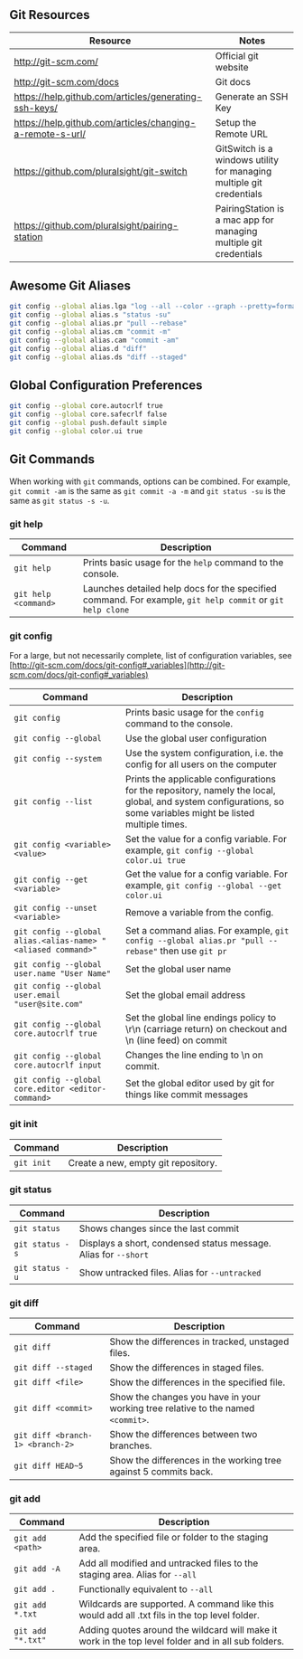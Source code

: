 #  
## Git Resources

Resource                                                  | Notes
--------------------------------------------------------- | --------------------------------------------------------------------
http://git-scm.com/                                       | Official git website
http://git-scm.com/docs                                   | Git docs
https://help.github.com/articles/generating-ssh-keys/     | Generate an SSH Key
https://help.github.com/articles/changing-a-remote-s-url/ | Setup the Remote URL
https://github.com/pluralsight/git-switch                 | GitSwitch is a windows utility for managing multiple git credentials
https://github.com/pluralsight/pairing-station            | PairingStation is a mac app for managing multiple git credentials

## Awesome Git Aliases

```bash
git config --global alias.lga "log --all --color --graph --pretty=format:'%Cred%h%Creset -%C(auto)%d%Creset %s %Cgreen(%cr) %C(bold blue)<%an>%Creset' --abbrev-commit"
git config --global alias.s "status -su"
git config --global alias.pr "pull --rebase"
git config --global alias.cm "commit -m"
git config --global alias.cam "commit -am"
git config --global alias.d "diff"
git config --global alias.ds "diff --staged"
```

## Global Configuration Preferences

```bash
git config --global core.autocrlf true
git config --global core.safecrlf false
git config --global push.default simple
git config --global color.ui true
```

## Git Commands
When working with `git` commands, options can be combined. For example, `git commit -am` is the same as `git commit -a -m` and `git status -su` is the same as `git status -s -u`.

### git help

Command              | Description
-------------------- | ---------------------------------------------------------------------------------------------------------
`git help`           | Prints basic usage for the `help` command to the console.
`git help <command>` | Launches detailed help docs for the specified command. For example, `git help commit` or `git help clone`

### git config
For a large, but not necessarily complete, list of configuration variables, see [http://git-scm.com/docs/git-config#_variables](http://git-scm.com/docs/git-config#_variables)

Command                                                      | Description
------------------------------------------------------------ | ---------------------------------------------------------------------------------------------------------------------------------------------------------------
`git config`                                                 | Prints basic usage for the `config` command to the console.
`git config --global`                                        | Use the global user configuration
`git config --system`                                        | Use the system configuration, i.e. the config for all users on the computer
`git config --list`                                          | Prints the applicable configurations for the repository, namely the local, global, and system configurations, so some variables might be listed multiple times.
`git config <variable> <value>`                              | Set the value for a config variable. For example, `git config --global color.ui true`
`git config --get <variable>`                                | Get the value for a config variable. For example, `git config --global --get color.ui`
`git config --unset <variable>`                              | Remove a variable from the config.
`git config --global alias.<alias-name> "<aliased command>"` | Set a command alias. For example, `git config --global alias.pr "pull --rebase"` then use `git pr`
`git config --global user.name "User Name"`                  | Set the global user name
`git config --global user.email "user@site.com"`             | Set the global email address
`git config --global core.autocrlf true`                     | Set the global line endings policy to \r\n (carriage return) on checkout and \n (line feed) on commit
`git config --global core.autocrlf input`                    | Changes the line ending to \n on commit.
`git config --global core.editor <editor-command>`           | Set the global editor used by git for things like commit messages

### git init

Command    | Description
---------- | -----------------------------------
`git init` | Create a new, empty git repository.

### git status

Command         | Description
--------------- | ---------------------------------------------------------------
`git status`    | Shows changes since the last commit
`git status -s` | Displays a short, condensed status message. Alias for `--short`
`git status -u` | Show untracked files. Alias for `--untracked`

### git diff

Command                          | Description
-------------------------------- | --------------------------------------------------------------------------------
`git diff`                       | Show the differences in tracked, unstaged files.
`git diff --staged`              | Show the differences in staged files.
`git diff <file>`                | Show the differences in the specified file.
`git diff <commit>`              | Show the changes you have in your working tree relative to the named `<commit>`.
`git diff <branch-1> <branch-2>` | Show the differences between two branches.
`git diff HEAD~5`                | Show the differences in the working tree against 5 commits back.

### git add

Command           | Description
----------------- | ---------------------------------------------------------------------------------------------------
`git add <path>`  | Add the specified file or folder to the staging area.
`git add -A`      | Add all modified and untracked files to the staging area. Alias for `--all`
`git add .`       | Functionally equivalent to `--all`
`git add *.txt`   | Wildcards are supported. A command like this would add all .txt fils in the top level folder.
`git add "*.txt"` | Adding quotes around the wildcard will make it work in the top level folder and in all sub folders.
